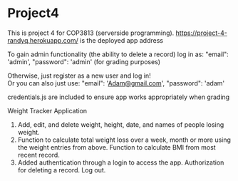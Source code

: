 # Project4

This is project 4 for COP3813 (serverside programming).
https://project-4-randyq.herokuapp.com/ is the deployed app address

To gain admin functionality (the ability to delete a record) log in as: 
"email": 'admin',
"password": 'admin'
(for grading purposes)

Otherwise, just register as a new user and log in!  
Or you can also just use:
"email": 'Adam@gmail.com',
"password": 'adam'

credentials.js are included to ensure app works appropriately when grading

Weight Tracker Application
1) Add, edit, and delete weight, height, date, and names of people losing weight.
2) Function to calculate total weight loss over a week, month or more using the weight entries from above.
   Function to calculate BMI from most recent record.
3) Added authentication through a login to access the app.
   Authorization for deleting a record.
   Log out.
